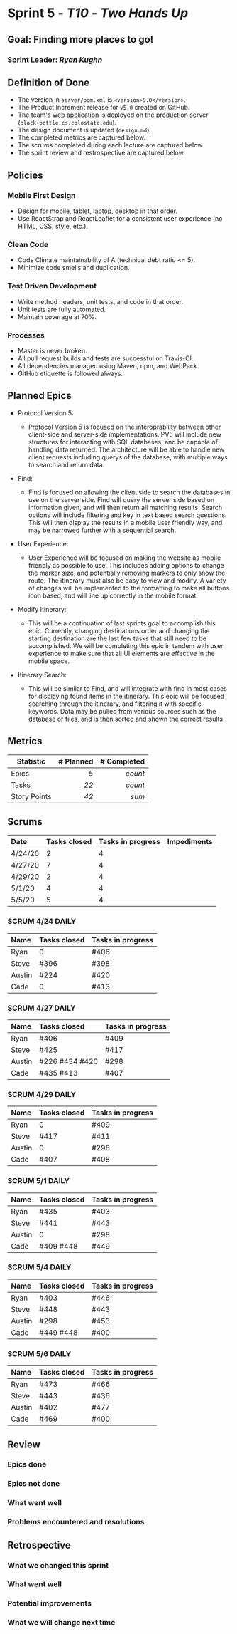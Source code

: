 # Sprint 5 - *T10* - *Two Hands Up*

## Goal: Finding more places to go!
### Sprint Leader: *Ryan Kughn*


## Definition of Done

* The version in `server/pom.xml` is `<version>5.0</version>`.
* The Product Increment release for `v5.0` created on GitHub.
* The team's web application is deployed on the production server (`black-bottle.cs.colostate.edu`).
* The design document is updated (`design.md`).
* The completed metrics are captured below.
* The scrums completed during each lecture are captured below.
* The sprint review and restrospective are captured below.


## Policies

### Mobile First Design
* Design for mobile, tablet, laptop, desktop in that order.
* Use ReactStrap and ReactLeaflet for a consistent user experience (no HTML, CSS, style, etc.).

### Clean Code
* Code Climate maintainability of A (technical debt ratio <= 5).
* Minimize code smells and duplication.

### Test Driven Development
* Write method headers, unit tests, and code in that order.
* Unit tests are fully automated.
* Maintain coverage at 70%.

### Processes
* Master is never broken. 
* All pull request builds and tests are successful on Travis-CI.
* All dependencies managed using Maven, npm, and WebPack.
* GitHub etiquette is followed always.


## Planned Epics
* Protocol Version 5: 
    - Protocol Version 5 is focused on the interoprability between other client-side and server-side implementations. PV5
    will include new structures for interacting with SQL databases, and be capable of handling data returned. The architecture
    will be able to handle new client requests including querys of the database, with multiple ways to search and return data.
    
* Find: 
    - Find is focused on allowing the client side to search the databases in use on the server side. Find will query the server
    side based on information given, and will then return all matching results. Search options will include filtering and 
    key in text based search questions. This will then display the results in a mobile user friendly way, and may be 
    narrowed further with a sequential search. 
    
* User Experience: 
    - User Experience will be focused on making the website as mobile friendly as possible to use. This includes adding
    options to change the marker size, and potentially removing markers to only show the route. The itinerary must also
    be easy to view and modify. A variety of changes will be implemented to the formatting to make all buttons icon based,
    and will line up correctly in the mobile format. 
    
* Modify Itinerary: 
    - This will be a continuation of last sprints goal to accomplish this epic. Currently, changing destinations order
    and changing the starting destination are the last few tasks that still need to be accomplished. We will be completing
    this epic in tandem with user experience to make sure that all UI elements are effective in the mobile space. 
    
* Itinerary Search: 
    - This will be similar to Find, and will integrate with find in most cases for displaying found items in the itinerary. 
    This epic will be focused searching through the itinerary, and filtering it with specific keywords. Data may be pulled
    from various sources such as the database or files, and is then sorted and shown the correct results. 

## Metrics

| Statistic | # Planned | # Completed |
| --- | ---: | ---: |
| Epics | *5* | *count* |
| Tasks |  *22*   | *count* | 
| Story Points |  *42*  | *sum* | 


## Scrums

| Date | Tasks closed  | Tasks in progress | Impediments |
| :--- | :--- | :--- | :--- |
| 4/24/20 | 2 | 4 |  | 
| 4/27/20 | 7 | 4 |  |
| 4/29/20 | 2 | 4 |  |
| 5/1/20 | 4 | 4 |  |
| 5/5/20 | 5 | 4 |  |

### SCRUM 4/24 DAILY
| Name | Tasks closed  | Tasks in progress |
| :--- | :--- | :--- |
| Ryan | 0 | #406 |
| Steve | #396 | #398 |
| Austin | #224 | #420 |
| Cade | 0 | #413 |

### SCRUM 4/27 DAILY
| Name | Tasks closed  | Tasks in progress |
| :--- | :--- | :--- |
| Ryan | #406 | #409 |
| Steve | #425 | #417 |
| Austin | #226 #434 #420 | #298 |
| Cade | #435 #413 | #407 |

### SCRUM 4/29 DAILY
| Name | Tasks closed  | Tasks in progress |
| :--- | :--- | :--- |
| Ryan | 0 | #409 |
| Steve | #417 | #411 |
| Austin | 0 | #298 |
| Cade | #407 | #408 |

### SCRUM 5/1 DAILY
| Name | Tasks closed  | Tasks in progress |
| :--- | :--- | :--- |
| Ryan | #435 | #403 |
| Steve | #441| #443 |
| Austin | 0 | #298 |
| Cade | #409 #448 | #449 |

### SCRUM 5/4 DAILY
| Name | Tasks closed  | Tasks in progress |
| :--- | :--- | :--- |
| Ryan | #403 | #446 |
| Steve | #448| #443 |
| Austin | #298 | #453 |
| Cade | #449 #448 | #400 |

### SCRUM 5/6 DAILY
| Name | Tasks closed  | Tasks in progress |
| :--- | :--- | :--- |
| Ryan | #473|#466 |
| Steve | #443| #436 |
| Austin | #402| #477|
| Cade | #469|#400 |

## Review

### Epics done  

### Epics not done 

### What went well

### Problems encountered and resolutions


## Retrospective

### What we changed this sprint

### What went well

### Potential improvements

### What we will change next time